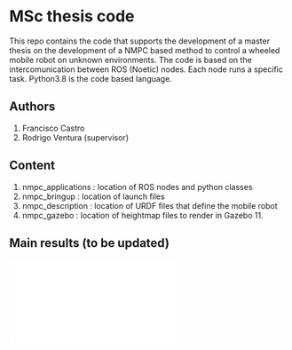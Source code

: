 # MSc thesis code

This repo contains the code that supports the development of a master thesis on the development of a NMPC based method to control a wheeled mobile robot on unknown environments. The code is based on the intercomunication between ROS (Noetic) nodes. Each node runs a specific task. Python3.8 is the code based language.

##	Authors
1. Francisco Castro
2. Rodrigo Ventura (supervisor)

##	Content
1. nmpc_applications : location of ROS nodes and python classes
2. nmpc_bringup : location of launch files
3. nmpc_description : location of URDF files that define the mobile robot
4. nmpc_gazebo : location of heightmap files to render in Gazebo 11.

##  Main results (to be updated)

![Screenshot of a comment on a GitHub issue showing an image, added in the Markdown, of an Octocat smiling and raising a tentacle.](../github/mscthesis_pdf/Figures/potentialFlow+mapRefinement+Points+0.9+0.2.pdf)

